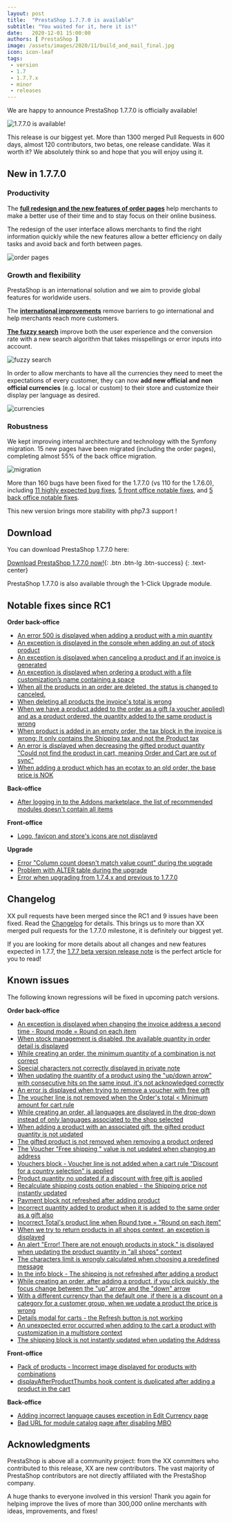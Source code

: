 ```yaml
---
layout: post
title:  "PrestaShop 1.7.7.0 is available"
subtitle: "You waited for it, here it is!"
date:   2020-12-01 15:00:00
authors: [ PrestaShop ]
image: /assets/images/2020/11/build_and_mail_final.jpg
icon: icon-leaf
tags:
 - version
 - 1.7
 - 1.7.7.x
 - minor
 - releases
---
```


We are happy to announce PrestaShop 1.7.7.0 is officially available!

![1.7.7.0 is available!](/assets/images/2020/11/build_and_mail_final.jpg)

This release is our biggest yet. More than 1300 merged Pull Requests in 600 days, almost 120 contributors, two betas, one release candidate. Was it worth it? We absolutely think so and hope that you will enjoy using it.

## New in 1.7.7.0

### Productivity

The [**full redesign and the new features of order pages**](https://build.prestashop.com/news/the-new-order-pages-in-prestaShop-1-7-7/) help merchants to make a better use of their time and to stay focus on their online business. 

The redesign of the user interface allows merchants to find the right information quickly while the new features allow a better efficiency on daily tasks and avoid back and forth between pages. 

![order pages](/assets/images/2020/11/order.jpg)

### Growth and flexibility

PrestaShop is an international solution and we aim to provide global features for worldwide users. 

The [**international improvements**](https://build.prestashop.com/news/prestashop-keeps-growing-internationally/) remove barriers to go international and help merchants reach more customers.

[**The fuzzy search**](https://build.prestashop.com/news/introduction-to-the-fuzzy-search/) improve both the user experience and the conversion rate with a new search algorithm that takes misspellings or error inputs into account.

![fuzzy search](/assets/images/2020/11/fuzzy_search.jpg)

In order to allow merchants to have all the currencies they need to meet the expectations of every customer, they can now **add new official and non official currencies** (e.g. local or custom) to their store and customize their display per language as desired.

![currencies](/assets/images/2020/11/currencies.png)

### Robustness

We kept improving internal architecture and technology with the Symfony migration. 15 new pages have been migrated (including the order pages), completing almost 55% of the back office migration.

![migration](/assets/images/2020/11/migration.png)

More than 160 bugs have been fixed for the 1.7.7.0 (vs 110 for the 1.7.6.0), including [11 highly expected bug fixes](https://github.com/PrestaShop/PrestaShop/issues?q=is%3Aissue+is%3Aclosed+label%3ATopwatchers+label%3Afixed+milestone%3A1.7.7.0), [5 front office notable fixes](https://github.com/PrestaShop/PrestaShop/issues?q=is%3Aissue+label%3AFO+label%3Amust-have+label%3Afixed+milestone%3A1.7.7.0+-label%3Atopwatchers+-label%3Aregression), and [5 back office notable fixes](https://github.com/PrestaShop/PrestaShop/issues?q=is%3Aissue+label%3ABO+label%3Amust-have+label%3Afixed+milestone%3A1.7.7.0+-label%3Atopwatchers+-label%3Aregression).

This new version brings more stability with php7.3 support !

## Download

You can download PrestaShop 1.7.7.0 here:

[Download PrestaShop 1.7.7.0 now!](https://www.prestashop.com/en/developers-versions){: .btn .btn-lg .btn-success}
{: .text-center}
 
PrestaShop 1.7.7.0 is also available through the 1-Click Upgrade module. 


## Notable fixes since RC1

**Order back-office**
- [An error 500 is displayed when adding a product with a min quantity](https://github.com/PrestaShop/PrestaShop/issues/21525)
- [An exception is displayed in the console when adding an out of stock product](https://github.com/PrestaShop/PrestaShop/issues/21794)
- [An exception is displayed when canceling a product and if an invoice is generated](https://github.com/PrestaShop/PrestaShop/issues/21850)
- [An exception is displayed when ordering a product with a file customization’s name containing a space](https://github.com/PrestaShop/PrestaShop/issues/21815)
- [When all the products in an order are deleted, the status is changed to canceled.](https://github.com/PrestaShop/PrestaShop/issues/22010)
- [When deleting all products the invoice's total is wrong](https://github.com/PrestaShop/PrestaShop/issues/21991)
- [When we have a product added to the order as a gift (a voucher applied) and as a product ordered, the quantity added to the same product is wrong](https://github.com/PrestaShop/PrestaShop/issues/21531)
- [When product is added in an empty order, the tax block in the invoice is wrong: It only contains the Shipping tax and not the Product tax](https://github.com/PrestaShop/PrestaShop/issues/22008)
- [An error is displayed when decreasing the gifted product quantity "Could not find the product in cart, meaning Order and Cart are out of sync"](https://github.com/PrestaShop/PrestaShop/issues/22004)
- [When adding a product which has an ecotax to an old order, the base price is NOK](https://github.com/PrestaShop/PrestaShop/issues/22029)

**Back-office**
- [After logging in to the Addons marketplace, the list of recommended modules doesn't contain all items](https://github.com/PrestaShop/PrestaShop/issues/22125)

**Front-office**
- [Logo, favicon and store's icons are not displayed](https://github.com/PrestaShop/PrestaShop/issues/21979)

**Upgrade**
- [Error "Column count doesn't match value count" during the upgrade](https://github.com/PrestaShop/PrestaShop/issues/21949)
- [Problem with ALTER table during the upgrade](https://github.com/PrestaShop/PrestaShop/issues/21948)
- [Error when upgrading from 1.7.4.x and previous to 1.7.7.0](https://github.com/PrestaShop/PrestaShop/issues/22141)

## Changelog

XX pull requests have been merged since the RC1 and 9 issues have been fixed. Read the [Changelog](https://github.com/PrestaShop/PrestaShop/releases) for details. This brings us to more than XX merged pull requests for the 1.7.7.0 milestone, it is definitely our biggest yet.

If you are looking for more details about all changes and new features expected in 1.7.7, the [1.7.7 beta version release note](https://build.prestashop.com/news/prestashop-1-7-7-0-beta-release/) is the perfect article for you to read!


## Known issues

The following known regressions will be fixed in upcoming patch versions.

**Order back-office**
- [An exception is displayed when changing the invoice address a  second time - Round mode = Round on each item](https://github.com/PrestaShop/PrestaShop/issues/21717)
- [When stock management is disabled, the available quantity in order detail is displayed](https://github.com/PrestaShop/PrestaShop/issues/21767)
- [While creating an order, the minimum quantity of a combination is not correct](https://github.com/PrestaShop/PrestaShop/issues/21873)
- [Special characters not correctly displayed in private note](https://github.com/PrestaShop/PrestaShop/issues/21829)
- [When updating the quantity of a product using the "up/down arrow" with consecutive hits on the same input, it's not acknowledged correctly](https://github.com/PrestaShop/PrestaShop/issues/21734)
- [An error is displayed when trying to remove a voucher with free gift](https://github.com/PrestaShop/PrestaShop/issues/21810)
- [The voucher line is not removed when the Order's total < Minimum amount for cart rule](https://github.com/PrestaShop/PrestaShop/issues/21812)
- [While creating an order, all languages are displayed in the drop-down instead of only languages associated to the shop selected](https://github.com/PrestaShop/PrestaShop/issues/21817)
- [When adding a product with an associated gift, the gifted product quantity is not updated](https://github.com/PrestaShop/PrestaShop/issues/21592)
- [The gifted product is not removed when removing a product ordered](https://github.com/PrestaShop/PrestaShop/issues/21500)
- [The Voucher "Free shipping " value is not updated when changing an address](https://github.com/PrestaShop/PrestaShop/issues/21549)
- [Vouchers block - Voucher line is not added when a cart rule "Discount for a country selection" is applied](https://github.com/PrestaShop/PrestaShop/issues/21548)
- [Product quantity no updated if a discount with free gift is applied](https://github.com/PrestaShop/PrestaShop/issues/21506)
- [Recalculate shipping costs option enabled - the Shipping price not instantly updated](https://github.com/PrestaShop/PrestaShop/issues/21267)
- [Payment block not refreshed after adding product](https://github.com/PrestaShop/PrestaShop/issues/21293)
- [Incorrect quantity added to product when it is added to the same order as a gift also](https://github.com/PrestaShop/PrestaShop/issues/21531)
- [Incorrect Total's product line when Round type = "Round on each item"](https://github.com/PrestaShop/PrestaShop/issues/21708)
- [When we try to return products in all shops context, an exception is displayed](https://github.com/PrestaShop/PrestaShop/issues/21990)
- [An alert "Error! There are not enough products in stock." is displayed when updating the product quantity in "all shops" context](https://github.com/PrestaShop/PrestaShop/issues/21987)
- [The characters limit is wrongly calculated when choosing a predefined message](https://github.com/PrestaShop/PrestaShop/issues/22086)
- [In the info block - The shipping is not refreshed after adding a product](https://github.com/PrestaShop/PrestaShop/issues/22071)
- [While creating an order, after adding a product, if you click quickly, the focus change between the "up" arrow and the "down" arrow](https://github.com/PrestaShop/PrestaShop/issues/22026)
- [With a different currency than the default one, if there is a  discount on a category for a customer group, when we update a product the price is wrong](https://github.com/PrestaShop/PrestaShop/issues/22096)
- [Details modal for carts - the Refresh button is not working](https://github.com/PrestaShop/PrestaShop/issues/22105)
- [An unexpected error occurred when adding to the cart a product with customization in a multistore context](https://github.com/PrestaShop/PrestaShop/issues/22110)
- [The shipping block is not instantly updated when updating the Address](https://github.com/PrestaShop/PrestaShop/issues/22124)

**Front-office**
- [Pack of products - Incorrect image displayed for products with combinations](https://github.com/PrestaShop/PrestaShop/issues/21875)
- [displayAfterProductThumbs hook content is duplicated after adding a product in the cart](https://github.com/PrestaShop/PrestaShop/issues/22113)

**Back-office**
- [Adding incorrect language causes exception in Edit Currency page](https://github.com/PrestaShop/PrestaShop/issues/21891)
- [Bad URL for module catalog page after disabling MBO](https://github.com/PrestaShop/PrestaShop/issues/21588)


## Acknowledgments

PrestaShop is above all a community project: from the XX committers who contributed to this release, XX are new contributors. The vast majority of PrestaShop contributors are not directly affiliated with the PrestaShop company.

A huge thanks to everyone involved in this version!
Thank you again for helping improve the lives of more than 300,000 online merchants with ideas, improvements, and fixes!
